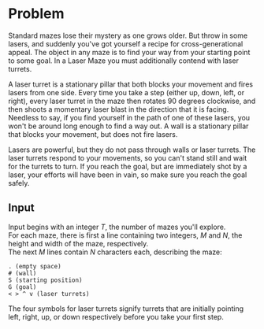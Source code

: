 # Problem

Standard mazes lose their mystery as one grows older. But throw in some lasers, and suddenly you've got yourself a recipe for cross-generational appeal. The object in any maze is to find your way from your starting point to some goal. In a Laser Maze you must additionally contend with laser turrets.

A laser turret is a stationary pillar that both blocks your movement and fires lasers from one side. Every time you take a step (either up, down, left, or right), every laser turret in the maze then rotates 90 degrees clockwise, and then shoots a momentary laser blast in the direction that it is facing. Needless to say, if you find yourself in the path of one of these lasers, you won't be around long enough to find a way out. A wall is a stationary pillar that blocks your movement, but does not fire lasers.

Lasers are powerful, but they do not pass through walls or laser turrets. The laser turrets respond to your movements, so you can't stand still and wait for the turrets to turn. If you reach the goal, but are immediately shot by a laser, your efforts will have been in vain, so make sure you reach the goal safely.

## Input

Input begins with an integer $T$, the number of mazes you'll explore.  
For each maze, there is first a line containing two integers, $M$ and $N$, the height and width of the maze, respectively.  
The next $M$ lines contain $N$ characters each, describing the maze:

```text
. (empty space)
# (wall)
S (starting position)
G (goal)
< > ^ v (laser turrets)
```

The four symbols for laser turrets signify turrets that are initially pointing left, right, up, or down respectively before you take your first step.
